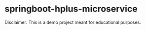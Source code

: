 # springboot-hplus-microservice

Disclaimer: This is a demo project meant for educational purposes.

